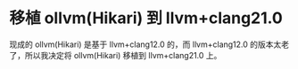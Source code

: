 # 移植 ollvm(Hikari) 到 llvm+clang21.0
现成的 ollvm(Hikari) 是基于 llvm+clang12.0 的，而 llvm+clang12.0 的版本太老了，所以我决定将 ollvm(Hikari) 移植到 llvm+clang21.0 上。

